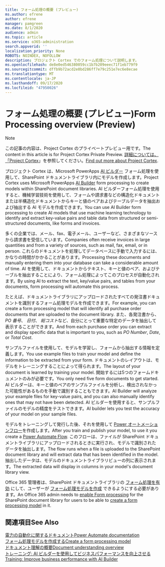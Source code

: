 ```yaml
---
title: フォーム処理の概要 (プレビュー)
ms.author: efrene
author: efrene
manager: pamgreen
ms.date: 8/1/2020
audience: admin
ms.topic: article
ms.service: o365-administration
search.appverid: ''
localization_priority: None
ROBOTS: NOINDEX, NOFOLLOW
description: プロジェクト Cortex でのフォーム処理について説明します。
ms.openlocfilehash: de8e0ed546380059cc1b7b209eeec71f1eb779f9
ms.sourcegitcommit: dffb9b72acd2e0bd286ff7e79c251e7ec6e8ecae
ms.translationtype: MT
ms.contentlocale: ja-JP
ms.lasthandoff: 09/17/2020
ms.locfileid: "47950026"
---
```

# <a name="form-processing-overview-preview"></a><span data-ttu-id="18c91-103">フォーム処理の概要 (プレビュー)</span><span class="sxs-lookup"><span data-stu-id="18c91-103">Form Processing overview (Preview)</span></span>
> [!Note]
> <span data-ttu-id="18c91-104">この記事の内容は、Project Cortex のプライベートプレビュー用です。</span><span class="sxs-lookup"><span data-stu-id="18c91-104">The content in this article is for Project Cortex Private Preview.</span></span> <span data-ttu-id="18c91-105">[詳細については、「Project Cortex](https://aka.ms/projectcortex)」を参照してください。</span><span class="sxs-lookup"><span data-stu-id="18c91-105">[Find out more about Project Cortex](https://aka.ms/projectcortex).</span></span>

<span data-ttu-id="18c91-106">プロジェクト Cortex は、Microsoft PowerApps [AI ビルダー](https://docs.microsoft.com/ai-builder/overview) フォーム処理を使用して、SharePoint ドキュメントライブラリ内にモデルを作成します。</span><span class="sxs-lookup"><span data-stu-id="18c91-106">Project Cortex uses Microsoft PowerApps [AI Builder](https://docs.microsoft.com/ai-builder/overview) form processing to create models within SharePoint document libraries.</span></span>
<span data-ttu-id="18c91-107">AI ビルダーフォーム処理を使用すると、機械学習技術を使用して、フォームや請求書などの構造化ドキュメントまたは半構造化ドキュメントからキーと値のペアおよびテーブルデータを抽出および抽出する AI モデルを作成できます。</span><span class="sxs-lookup"><span data-stu-id="18c91-107">You can use AI Builder form processing to create AI models that use machine learning technology to identify and extract key-value pairs and table data from structured or semi-structured  documents, like forms and invoices.</span></span>

<span data-ttu-id="18c91-108">多くの企業では、メール、fax、電子メール、ユーザーなど、さまざまなソースから請求書を受信しています。</span><span class="sxs-lookup"><span data-stu-id="18c91-108">Companies often receive invoices in large quantities and from a variety of sources, such as mail, fax, email, or in person.</span></span> <span data-ttu-id="18c91-109">これらのドキュメントを処理してデータベースに手動で入力するには、かなりの時間がかかることがあります。</span><span class="sxs-lookup"><span data-stu-id="18c91-109">Processing these documents and manually entering them into your database can take a considerable amount of time.</span></span> <span data-ttu-id="18c91-110">AI を使用して、ドキュメントからテキスト、キーと値のペア、およびテーブルを抽出することにより、フォーム処理によってこのプロセスが自動化されます。</span><span class="sxs-lookup"><span data-stu-id="18c91-110">By using AI to extract the text, key/value pairs, and tables from your documents, form processing will automate this process.</span></span> 

<span data-ttu-id="18c91-111">たとえば、ドキュメントライブラリにアップロードされたすべての発注書ドキュメントを識別するフォーム処理モデルを作成できます。</span><span class="sxs-lookup"><span data-stu-id="18c91-111">For example, you can create a form processing model that will identify all purchase order documents that are uploaded to the document library.</span></span> <span data-ttu-id="18c91-112">また、各発注書から、 *PO 番号*、 *日付*、 *総コスト*など、自分にとって重要な特定のデータを抽出して表示することができます。</span><span class="sxs-lookup"><span data-stu-id="18c91-112">And from each purchase order you can extract and display specific data that is important to you, such as *PO Number*, *Date*, or *Total Cost*.</span></span>

<span data-ttu-id="18c91-113">サンプルファイルを使用して、モデルを学習し、フォームから抽出する情報を定義します。</span><span class="sxs-lookup"><span data-stu-id="18c91-113">You use example files to train your model and define the information to be extracted from your form.</span></span> <span data-ttu-id="18c91-114">ドキュメントのレイアウトは、モデルをトレーニングすることによって得られます。</span><span class="sxs-lookup"><span data-stu-id="18c91-114">The layout of your document is learned by training your model.</span></span> <span data-ttu-id="18c91-115">開始するには5つのフォームドキュメントのみが必要です。</span><span class="sxs-lookup"><span data-stu-id="18c91-115">You only need five form documents to get started.</span></span> <span data-ttu-id="18c91-116">AI ビルダーは、キーと値のペアのサンプルファイルを分析し、検出されなかった可能性があるものを手動で識別することもできます。</span><span class="sxs-lookup"><span data-stu-id="18c91-116">AI Builder will analyze your example files for key-value pairs, and you can also manually identify ones that may not have been detected.</span></span>  <span data-ttu-id="18c91-117">AI ビルダーを使用すると、サンプルファイルのモデルの精度をテストできます。</span><span class="sxs-lookup"><span data-stu-id="18c91-117">AI builder lets you test the accuracy of your model on your sample files.</span></span>

<span data-ttu-id="18c91-118">モデルをトレーニングして発行した後、それを使用して [Power オートメーションフロー](https://docs.microsoft.com/power-automate/getting-started)を作成します。</span><span class="sxs-lookup"><span data-stu-id="18c91-118">After you train and publish your model, to use it you create a [Power Automate Flow](https://docs.microsoft.com/power-automate/getting-started).</span></span> <span data-ttu-id="18c91-119">このフローは、ファイルが SharePoint ドキュメントライブラリにアップロードされるときに実行され、モデルで識別されたデータを抽出します。</span><span class="sxs-lookup"><span data-stu-id="18c91-119">The flow runs when a file is uploaded to the SharePoint document library and will extract data that has been identified in the model.</span></span> <span data-ttu-id="18c91-120">抽出したデータは、モデルのドキュメントライブラリビューの列に表示されます。</span><span class="sxs-lookup"><span data-stu-id="18c91-120">The extracted data will display in columns in your model's document library view.</span></span>

<span data-ttu-id="18c91-121">Office 365 管理者は、SharePoint ドキュメントライブラリの [フォーム処理を有効](https://docs.microsoft.com/microsoft-365/contentunderstanding/set-up-content-understanding?view=o365-worldwide#to-set-up-content-understanding) にして、ユーザーが [フォーム処理モデルを作成](create-a-form-processing-model.md) できるようにする必要があります。</span><span class="sxs-lookup"><span data-stu-id="18c91-121">An Office 365 admin needs to [enable Form processing](https://docs.microsoft.com/microsoft-365/contentunderstanding/set-up-content-understanding?view=o365-worldwide#to-set-up-content-understanding) for the SharePoint document library for users to be able to [create a form processing model](create-a-form-processing-model.md) in it.</span></span>



## <a name="see-also"></a><span data-ttu-id="18c91-122">関連項目</span><span class="sxs-lookup"><span data-stu-id="18c91-122">See Also</span></span>
  
[<span data-ttu-id="18c91-123">電力の自動化に関するドキュメント</span><span class="sxs-lookup"><span data-stu-id="18c91-123">Power Automate documentation</span></span>](https://docs.microsoft.com/power-automate/)</br>
[<span data-ttu-id="18c91-124">フォーム処理モデルを作成する</span><span class="sxs-lookup"><span data-stu-id="18c91-124">Create a form processing model</span></span>](create-a-form-processing-model.md)</br>
[<span data-ttu-id="18c91-125">ドキュメント理解の概要</span><span class="sxs-lookup"><span data-stu-id="18c91-125">Document understanding overview</span></span>](document-understanding-overview.md)</br>
[<span data-ttu-id="18c91-126">トレーニング: AI ビルダーを使用してビジネスパフォーマンスを向上させる</span><span class="sxs-lookup"><span data-stu-id="18c91-126">Training: Improve business performance with AI Builder</span></span>](https://docs.microsoft.com/learn/paths/improve-business-performance-ai-builder/?source=learn)</br>




